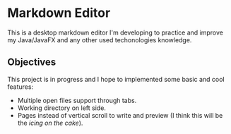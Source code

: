 # Markdown Editor

This is a desktop markdown editor I'm developing to practice and improve my Java/JavaFX and any other used techonologies knowledge.

## Objectives

This project is in progress and I hope to implemented some basic and cool features:

- Multiple open files support through tabs.
- Working directory on left side.
- Pages instead of vertical scroll to write and preview (I think this will be the _icing on the cake_).